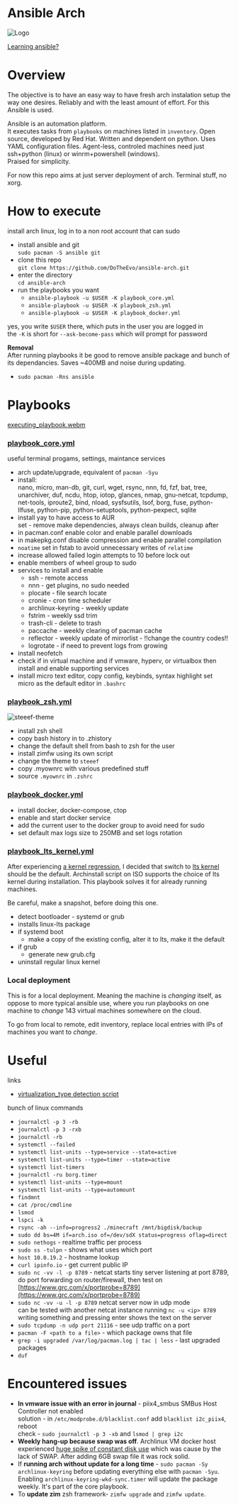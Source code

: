 # Ansible Arch

![Logo](https://i.imgur.com/yAyr3S2.png)

[Learning ansible?](https://www.youtube.com/watch?v=goclfp6a2IQ&list=PL2_OBreMn7FqZkvMYt6ATmgC0KAGGJNAN)

# Overview

The objective is to have an easy way to have fresh arch instalation setup
the way one desires. Reliably and with the least amount of effort.
For this Ansible is used.

Ansible is an automation platform.<br>
It executes tasks from `playbooks` on machines listed in `inventory`.
Open source, developed by Red Hat.
Written and dependent on python. Uses YAML configuration files.
Agent-less, controled machines need just ssh+python (linux) or
winrm+powershell (windows).<br>
Praised for simplicity.

For now this repo aims at just server deployment of arch.
Terminal stuff, no xorg.

# How to execute

install arch linux, log in to a non root account that can sudo

* install ansible and git<br>
  `sudo pacman -S ansible git`
*  clone this repo<br>
  `git clone https://github.com/DoTheEvo/ansible-arch.git`
* enter the directory<br>
  `cd ansible-arch`
* run the playbooks you want
    * `ansible-playbook -u $USER -K playbook_core.yml`
    * `ansible-playbook -u $USER -K playbook_zsh.yml`
    * `ansible-playbook -u $USER -K playbook_docker.yml`

yes, you write `$USER` there, which puts in the user you are logged in <br>
the `-K` is short for `--ask-become-pass` which will prompt for password

**Removal**<br>
After running playbooks it be good to remove ansible package
and bunch of its dependancies. Saves \~400MB and noise during updating.

* `sudo pacman -Rns ansible`

# Playbooks

[executing_playbook.webm](https://user-images.githubusercontent.com/1690300/196008623-278f5928-bb4d-4931-af5c-0acb03f4ab7f.webm)

### [playbook_core.yml](https://github.com/DoTheEvo/ansible-arch/blob/main/playbook_core.yml)

useful terminal progams, settings, maintance services 

* arch update/upgrade, equivalent of `pacman -Syu`
* install:<br>
  nano, micro, man-db, git, curl, wget, rsync, nnn, fd, fzf, bat, tree,
  unarchiver, duf, ncdu, htop, iotop, glances, nmap, gnu-netcat, tcpdump,
  net-tools, iproute2, bind, nload, sysfsutils, lsof, borg, fuse,
  python-llfuse, python-pip, python-setuptools, python-pexpect, sqlite
* install yay to have access to AUR<br>
  set - remove make dependencies, always clean builds, cleanup after
* in pacman.conf enable color and enable parallel downloads
* in makepkg.conf disable compression and enable parallel compilation
* `noatime` set in fstab to avoid unnecessary writes of `relatime`
* increase allowed failed login attempts to 10 before lock out
* enable members of wheel group to sudo
* services to install and enable
    * ssh - remote access
    * nnn - get plugins, no sudo needed
    * plocate - file search locate
    * cronie - cron time scheduler
    * archlinux-keyring - weekly update
    * fstrim - weekly ssd trim
    * trash-cli - delete to trash
    * paccache - weekly clearing of pacman cache
    * reflector - weekly update of mirrorlist - !!change the country codes!!
    * logrotate - if need to prevent logs from growing
* install neofetch
* check if in virtual machine and if vmware, hyperv, or virtualbox then
  install and enable supporting services
* install micro text editor, copy config, keybinds, syntax highlight
  set micro as the default editor in `.bashrc`

### [playbook_zsh.yml](https://github.com/DoTheEvo/ansible-arch/blob/main/playbook_zsh.yml)

![steeef-theme](https://i.imgur.com/ZAvdYSU.png)

* install zsh shell
* copy bash history in to .zhistory
* change the default shell from bash to zsh for the user
* install zimfw using its own script
* change the theme to `steeef`
* copy .myownrc with various predefined stuff
* source `.myownrc` in `.zshrc`

### [playbook_docker.yml](https://github.com/DoTheEvo/ansible-arch/blob/main/playbook_docker.yml)

* install docker, docker-compose, ctop
* enable and start docker service
* add the current user to the docker group to avoid need for sudo
* set default max logs size to 250MB and set logs rotation

### [playbook_lts_kernel.yml](https://github.com/DoTheEvo/ansible-arch/blob/main/playbook_lts_kernel.yml)

After experiencing [a kernel regression](https://bbs.archlinux.org/viewtopic.php?id=288723),
I decided that switch to [lts kernel](https://wiki.archlinux.org/title/kernel#Officially_supported_kernels)
should be the default. Archinstall script on ISO supports the choice of lts kernel
during installation. This playbook solves it for already running machines.

Be careful, make a snapshot, before doing this one.

* detect bootloader - systemd or grub
* installs linux-lts package
* if systemd boot
  - make a copy of the existing config, alter it to lts,
  make it the default
* if grub
   - generate new grub.cfg
* uninstall regular linux kernel

### Local deployment

This is for a local deployment.
Meaning the machine is *changing* itself,
as oppose to more typical ansible use, where you run playbooks on one machine
to *change* 143 virtual machines somewhere on the cloud.

To go from local to remote, edit inventory, replace local entries
with IPs of machines you want to *change*.

# Useful

links

* [virtualization_type detection script](https://github.com/ansible/ansible/blob/devel/lib/ansible/module_utils/facts/virtual/linux.py)

bunch of linux commands

* `journalctl -p 3 -rb`
* `journalctl -p 3 -rxb`
* `journalctl -rb`
* `systemctl --failed`
* `systemctl list-units --type=service --state=active`
* `systemctl list-units --type=timer --state=active`
* `systemctl list-timers`
* `journalctl -ru borg.timer`
* `systemctl list-units --type=mount`
* `systemctl list-units --type=automount`
* `findmnt`
* `cat /proc/cmdline`
* `lsmod`
* `lspci -k`
* `rsync -ah --info=progress2 ./minecraft /mnt/bigdisk/backup`
* `sudo dd bs=4M if=arch.iso of=/dev/sdX status=progress oflag=direct`
* `sudo nethogs` - realtime traffic per process
* `sudo ss -tulpn` - shows what uses which port
* `host 10.0.19.2` - hostname lookup
* `curl ipinfo.io` - get current public IP
* `sudo nc -vv -l -p 8789` - netcat starts tiny server listening at port 8789,<br>
   do port forwarding on router/firewall, then test on
   [https://www.grc.com/x/portprobe=8789](https://www.grc.com/x/portprobe=8789)
* `sudo nc -vv -u -l -p 8789` netcat server now in udp mode<br>
  can be tested with another netcat instance running `nc -u <ip> 8789`<br>
  writing something and pressing enter shows the text on the server
* `sudo tcpdump -n udp port 21116` - see udp traffic on a port
* `pacman -F <path to a file>` - which package owns that file
* `grep -i upgraded /var/log/pacman.log | tac | less` - last upgraded packages
* `duf`

# Encountered issues

* **In vmware issue with an error in journal** - piix4_smbus SMBus
  Host Controller not enabled<br>
  solution - in `/etc/modprobe.d/blacklist.conf` add `blacklist i2c_piix4`,
  reboot<br>
  check - `sudo journalctl -p 3 -xb` and `lsmod | grep i2c`
* **Weekly hang-up because swap was off**. Archlinux VM docker host experienced
  [huge spike of constant disk use](https://i.imgur.com/2NWXpu8.png)
  which was cause by the lack of SWAP. After adding 6GB swap file it was rock solid.
* If **running arch without update for a long time** - `sudo pacman -Sy archlinux-keyring`
  before updating everything else with `pacman -Syu`.<br>
  Enabling `archlinux-keyring-wkd-sync.timer` will update the package weekly.
  It's part of the core playbook.
* To **update zim** zsh framework- `zimfw upgrade` and `zimfw update`.

